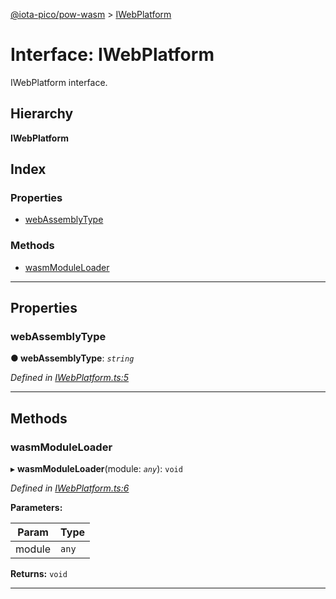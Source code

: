 [@iota-pico/pow-wasm](../README.md) > [IWebPlatform](../interfaces/iwebplatform.md)

# Interface: IWebPlatform

IWebPlatform interface.

## Hierarchy

**IWebPlatform**

## Index

### Properties

* [webAssemblyType](iwebplatform.md#webassemblytype)

### Methods

* [wasmModuleLoader](iwebplatform.md#wasmmoduleloader)

---

## Properties

<a id="webassemblytype"></a>

###  webAssemblyType

**● webAssemblyType**: *`string`*

*Defined in [IWebPlatform.ts:5](https://github.com/iota-pico/pow-wasm/blob/bc18d29/src/IWebPlatform.ts#L5)*

___

## Methods

<a id="wasmmoduleloader"></a>

###  wasmModuleLoader

▸ **wasmModuleLoader**(module: *`any`*): `void`

*Defined in [IWebPlatform.ts:6](https://github.com/iota-pico/pow-wasm/blob/bc18d29/src/IWebPlatform.ts#L6)*

**Parameters:**

| Param | Type |
| ------ | ------ |
| module | `any` |

**Returns:** `void`

___

